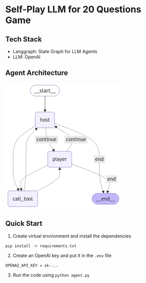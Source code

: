 # Self-Play LLM for 20 Questions Game
## Tech Stack
- Langgraph: State Graph for LLM Agents
- LLM: OpenAI


## Agent Architecture
![architecture](agent.png)


## Quick Start
1. Create virtual environment and install the dependencies
```
pip install -r requirements.txt
```

2. Create an OpenAI key and put it in the `.env` file
```
OPENAI_API_KEY = sk-...
```
3. Run the code using `python agent.py`
